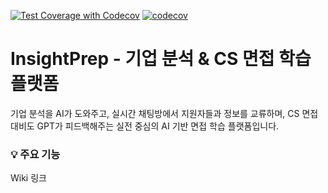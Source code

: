 [![Test Coverage with Codecov](https://github.com/sgn07124/InsightPrep/actions/workflows/test-coverage.yml/badge.svg)](https://github.com/sgn07124/InsightPrep/actions/workflows/test-coverage.yml)
[![codecov](https://codecov.io/gh/sgn07124/InsightPrep/graph/badge.svg?token=LYPPH3GG0I)](https://codecov.io/gh/sgn07124/InsightPrep)

# InsightPrep - 기업 분석 & CS 면접 학습 플랫폼

기업 분석을 AI가 도와주고, 실시간 채팅방에서 지원자들과 정보를 교류하며, CS 면접 대비도 GPT가 피드백해주는 실전 중심의 AI 기반 면접 학습 플랫폼입니다.

### 💡 주요 기능

Wiki 링크
